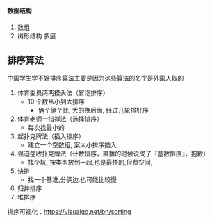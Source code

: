 #### 数据结构

1. 数组
2. 树形结构  多层



## 排序算法

中国学生学不好排序算法主要是因为这些算法的名字是外国人取的

1. 体育委员两两摸头法（冒泡排序）
   - 10 个数从小到大排序
     - 俩个俩个比,  大的换后面, 经过几轮排好序
2. 体育老师一指禅法（选择排序）
   - 每次找最小的
3. 起扑克牌法（插入排序）
   - 建立一个空数组, 案大小排序插入
4. 强迫症收扑克牌法（计数排序，直播的时候说成了『基数排序』，抱歉）
   - 找个坑, 按类型放到一起,也是最快的,但费空间,
5. 快排
   - 找一个基准,分俩边.也可能比较慢
6. 归并排序
7. 堆排序

排序可视化：<https://visualgo.net/bn/sorting>